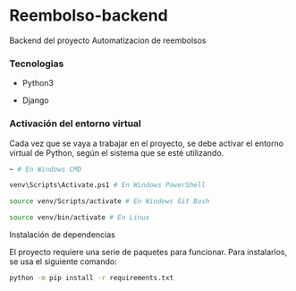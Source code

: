 # Reembolso-backend

  

Backend del proyecto Automatizacion de reembolsos

  

### Tecnologias

  

- Python3

- Django

  

### Activación del entorno virtual

Cada vez que se vaya a trabajar en el proyecto, se debe activar el entorno virtual de Python, según el sistema que se esté utilizando.

  

```bash
~ # En Windows CMD

venv\Scripts\Activate.ps1 # En Windows PowerShell

source venv/Scripts/activate # En Windows Git Bash

source venv/bin/activate # En Linux
```

  
  

Instalación de dependencias

El proyecto requiere una serie de paquetes para funcionar. Para instalarlos, se usa el siguiente comando:

  

```bash
python -m pip install -r requirements.txt
```